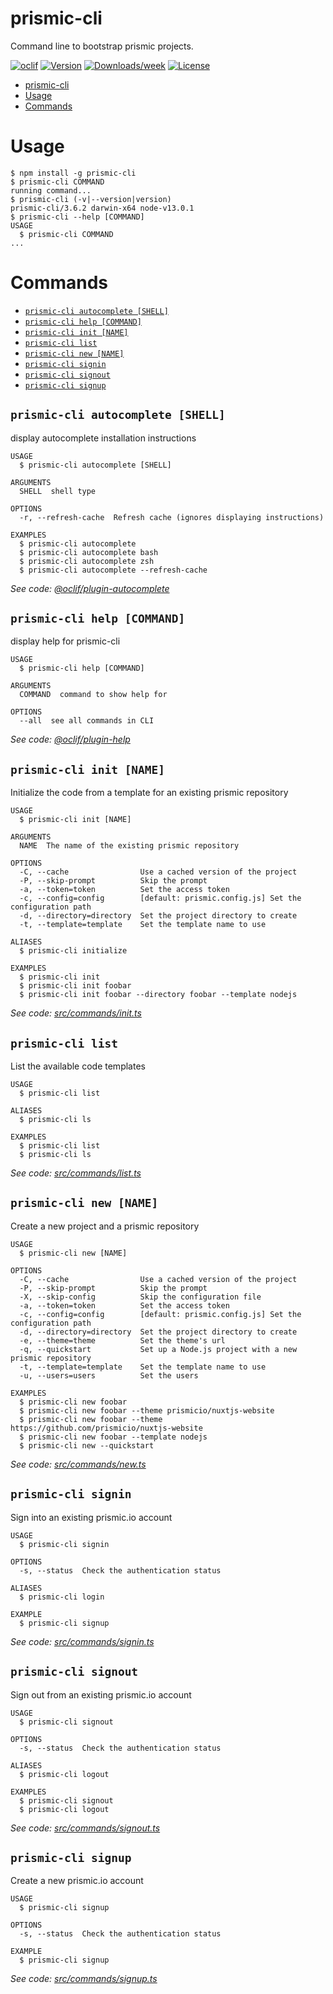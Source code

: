 # prismic-cli

Command line to bootstrap prismic projects.

[![oclif](https://img.shields.io/badge/cli-oclif-brightgreen.svg)](https://oclif.io)
[![Version](https://img.shields.io/npm/v/prismic-cli.svg)](https://npmjs.org/package/prismic-cli)
[![Downloads/week](https://img.shields.io/npm/dw/prismic-cli.svg)](https://npmjs.org/package/prismic-cli)
[![License](https://img.shields.io/npm/l/prismic-cli.svg)](https://github.com/prismicio/prismic-cli/blob/master/package.json)

<!-- toc -->
* [prismic-cli](#prismic-cli)
* [Usage](#usage)
* [Commands](#commands)
<!-- tocstop -->

# Usage

<!-- usage -->
```sh-session
$ npm install -g prismic-cli
$ prismic-cli COMMAND
running command...
$ prismic-cli (-v|--version|version)
prismic-cli/3.6.2 darwin-x64 node-v13.0.1
$ prismic-cli --help [COMMAND]
USAGE
  $ prismic-cli COMMAND
...
```
<!-- usagestop -->

# Commands

<!-- commands -->
* [`prismic-cli autocomplete [SHELL]`](#prismic-cli-autocomplete-shell)
* [`prismic-cli help [COMMAND]`](#prismic-cli-help-command)
* [`prismic-cli init [NAME]`](#prismic-cli-init-name)
* [`prismic-cli list`](#prismic-cli-list)
* [`prismic-cli new [NAME]`](#prismic-cli-new-name)
* [`prismic-cli signin`](#prismic-cli-signin)
* [`prismic-cli signout`](#prismic-cli-signout)
* [`prismic-cli signup`](#prismic-cli-signup)

## `prismic-cli autocomplete [SHELL]`

display autocomplete installation instructions

```
USAGE
  $ prismic-cli autocomplete [SHELL]

ARGUMENTS
  SHELL  shell type

OPTIONS
  -r, --refresh-cache  Refresh cache (ignores displaying instructions)

EXAMPLES
  $ prismic-cli autocomplete
  $ prismic-cli autocomplete bash
  $ prismic-cli autocomplete zsh
  $ prismic-cli autocomplete --refresh-cache
```

_See code: [@oclif/plugin-autocomplete](https://github.com/oclif/plugin-autocomplete/blob/v0.1.4/src/commands/autocomplete/index.ts)_

## `prismic-cli help [COMMAND]`

display help for prismic-cli

```
USAGE
  $ prismic-cli help [COMMAND]

ARGUMENTS
  COMMAND  command to show help for

OPTIONS
  --all  see all commands in CLI
```

_See code: [@oclif/plugin-help](https://github.com/oclif/plugin-help/blob/v2.2.1/src/commands/help.ts)_

## `prismic-cli init [NAME]`

Initialize the code from a template for an existing prismic repository

```
USAGE
  $ prismic-cli init [NAME]

ARGUMENTS
  NAME  The name of the existing prismic repository

OPTIONS
  -C, --cache                Use a cached version of the project
  -P, --skip-prompt          Skip the prompt
  -a, --token=token          Set the access token
  -c, --config=config        [default: prismic.config.js] Set the configuration path
  -d, --directory=directory  Set the project directory to create
  -t, --template=template    Set the template name to use

ALIASES
  $ prismic-cli initialize

EXAMPLES
  $ prismic-cli init
  $ prismic-cli init foobar
  $ prismic-cli init foobar --directory foobar --template nodejs
```

_See code: [src/commands/init.ts](https://github.com/prismicio/prismic-cli/blob/v3.6.2/src/commands/init.ts)_

## `prismic-cli list`

List the available code templates

```
USAGE
  $ prismic-cli list

ALIASES
  $ prismic-cli ls

EXAMPLES
  $ prismic-cli list
  $ prismic-cli ls
```

_See code: [src/commands/list.ts](https://github.com/prismicio/prismic-cli/blob/v3.6.2/src/commands/list.ts)_

## `prismic-cli new [NAME]`

Create a new project and a prismic repository

```
USAGE
  $ prismic-cli new [NAME]

OPTIONS
  -C, --cache                Use a cached version of the project
  -P, --skip-prompt          Skip the prompt
  -X, --skip-config          Skip the configuration file
  -a, --token=token          Set the access token
  -c, --config=config        [default: prismic.config.js] Set the configuration path
  -d, --directory=directory  Set the project directory to create
  -e, --theme=theme          Set the theme's url
  -q, --quickstart           Set up a Node.js project with a new prismic repository
  -t, --template=template    Set the template name to use
  -u, --users=users          Set the users

EXAMPLES
  $ prismic-cli new foobar
  $ prismic-cli new foobar --theme prismicio/nuxtjs-website
  $ prismic-cli new foobar --theme https://github.com/prismicio/nuxtjs-website
  $ prismic-cli new foobar --template nodejs
  $ prismic-cli new --quickstart
```

_See code: [src/commands/new.ts](https://github.com/prismicio/prismic-cli/blob/v3.6.2/src/commands/new.ts)_

## `prismic-cli signin`

Sign into an existing prismic.io account

```
USAGE
  $ prismic-cli signin

OPTIONS
  -s, --status  Check the authentication status

ALIASES
  $ prismic-cli login

EXAMPLE
  $ prismic-cli signup
```

_See code: [src/commands/signin.ts](https://github.com/prismicio/prismic-cli/blob/v3.6.2/src/commands/signin.ts)_

## `prismic-cli signout`

Sign out from an existing prismic.io account

```
USAGE
  $ prismic-cli signout

OPTIONS
  -s, --status  Check the authentication status

ALIASES
  $ prismic-cli logout

EXAMPLES
  $ prismic-cli signout
  $ prismic-cli logout
```

_See code: [src/commands/signout.ts](https://github.com/prismicio/prismic-cli/blob/v3.6.2/src/commands/signout.ts)_

## `prismic-cli signup`

Create a new prismic.io account

```
USAGE
  $ prismic-cli signup

OPTIONS
  -s, --status  Check the authentication status

EXAMPLE
  $ prismic-cli signup
```

_See code: [src/commands/signup.ts](https://github.com/prismicio/prismic-cli/blob/v3.6.2/src/commands/signup.ts)_
<!-- commandsstop -->
